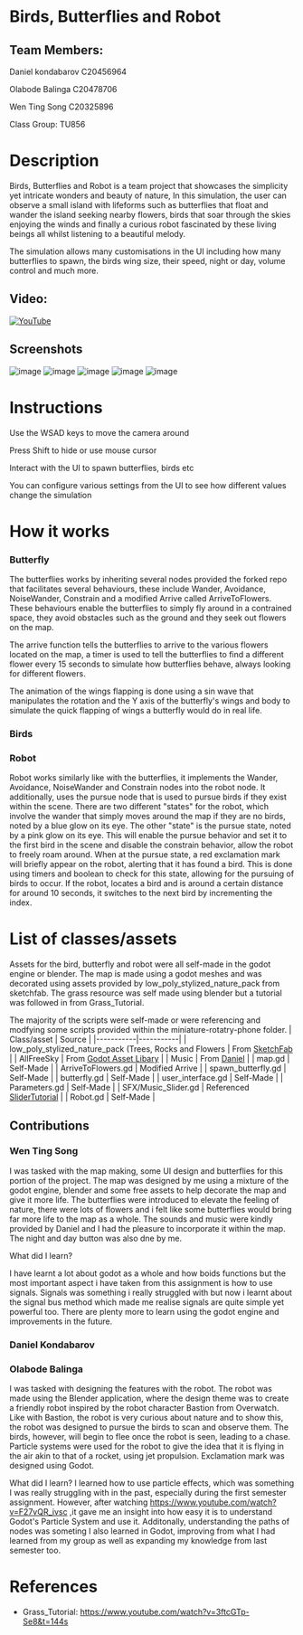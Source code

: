 # Birds, Butterflies and Robot

## Team Members:
Daniel kondabarov C20456964

Olabode Balinga C20478706

Wen Ting Song C20325896

Class Group: TU856

# Description
Birds, Butterflies and Robot is a team project that showcases the simplicity yet intricate wonders and beauty of nature,
In this simulation, the user can observe a small island with lifeforms  such as butterflies that float and wander the island seeking nearby flowers, birds that 
soar through the skies enjoying the winds and finally a curious robot fascinated by these living beings all whilst listening to a beautiful melody.

The simulation allows many customisations in the UI including how many butterflies to spawn, the birds wing size, their speed, night or day, volume control and much more.

## Video:
[![YouTube](https://github.com/PanicAtTheKernal/miniature-rotary-phone/assets/98461233/17c84673-4376-4d21-a9a4-f3100aff07c0)](https://youtu.be/qU3tOcJ82fo)

## Screenshots
![image](https://github.com/PanicAtTheKernal/miniature-rotary-phone/assets/98461233/6b71848a-c5c4-4fe6-bf9e-e192cab1d180)
![image](https://github.com/PanicAtTheKernal/miniature-rotary-phone/assets/98461233/52be68c4-41e2-4231-bef1-7ea87e5e9d46)
![image](https://github.com/PanicAtTheKernal/miniature-rotary-phone/assets/98461233/33d94cab-c71f-4c03-84df-c7556224ef33)
![image](https://github.com/PanicAtTheKernal/miniature-rotary-phone/assets/98461233/d4ea7154-983b-47f2-8949-864556f8c6e8)
![image](https://github.com/PanicAtTheKernal/miniature-rotary-phone/assets/98917947/e975d0a1-f320-4058-a6f3-d8a6c2fd8a94)



# Instructions
Use the WSAD keys to move the camera around

Press Shift to hide or use mouse cursor

Interact with the UI to spawn butterflies, birds etc

You can configure various settings from the UI to see how different values change the simulation


# How it works
### Butterfly
The butterflies works by inheriting several nodes provided the forked repo that facilitates several behaviours,
these include Wander, Avoidance, NoiseWander, Constrain and a modified Arrive called ArriveToFlowers. These behaviours enable
the butterflies to simply fly around in a contrained space, they avoid obstacles such as the ground and they seek out flowers on the map.

The arrive function tells the butterflies to arrive to the various flowers located on the map, a timer is used to tell the butterflies to find a different flower every 15 seconds
to simulate how butterflies behave, always looking for different flowers.

The animation of the wings flapping is done using a sin wave that manipulates the rotation and the Y axis of the butterfly's wings and body
to simulate the quick flapping of wings a butterfly would do in real life.

### Birds

### Robot
Robot works similarly like with the butterflies, it implements the Wander, Avoidance, NoiseWander and Constrain nodes into the robot node. It additionally, uses the pursue node that is used to pursue birds if they exist within the scene. There are two different "states" for the robot, which involve the wander that simply moves around the map if they are no birds, noted by a blue glow on its eye. The other "state" is the pursue state, noted by a pink glow on its eye. This will enable the pursue behavior and set it to the first bird in the scene and disable the constrain behavior, allow the robot to freely roam around. When at the pursue state, a red exclamation mark will briefly appear on the robot, alerting that it has found a bird. This is done using timers and boolean to check for this state, allowing for the pursuing of birds to occur. If the robot, locates a bird and is around a certain distance for around 10 seconds, it switches to the next bird by incrementing the index.

# List of classes/assets
Assets for the bird, butterfly and robot were all self-made in the godot engine or blender. The map is made using a godot meshes and was decorated using
assets provided by low_poly_stylized_nature_pack from sketchfab. The grass resource was self made using blender but a tutorial was followed in from Grass_Tutorial.

The majority of the scripts were self-made or were referencing and modfying some scripts provided within the miniature-rotatry-phone folder.
| Class/asset | Source |
|-----------|-----------|
| low_poly_stylized_nature_pack (Trees, Rocks and Flowers | From [SketchFab](https://sketchfab.com/3d-models/low-poly-stylized-nature-pack-9c773e846c6e4448b26b2cdecb2b91bf) |
| AllFreeSky | From [Godot Asset Libary](https://godotengine.org/asset-library/asset/579) |
| Music | From [Daniel](https://github.com/PanicAtTheKernal/FinalYearProject/tree/main/Assets/Sounds) |
| map.gd | Self-Made |
| ArriveToFlowers.gd | Modified Arrive |
| spawn_butterfly.gd | Self-Made |
| butterfly.gd | Self-Made |
| user_interface.gd | Self-Made |
| Parameters.gd | Self-Made |
| SFX/Music_Slider.gd | Referenced [SliderTutorial](https://www.youtube.com/watch?v=aFkRmtGiZCw&t=44s) |
| Robot.gd | Self-Made |


## Contributions
### Wen Ting Song
I was tasked with the map making, some UI design and butterflies for this portion of the project.
The map was designed by me using a mixture of the godot engine, blender and some free assets to help decorate the map and give it more life.
The butterflies were introduced to elevate the feeling of nature, there were lots of flowers and i felt like some butterflies would bring far more
life to the map as a whole. The sounds and music were kindly provided by Daniel and I had the pleasure to incorporate it within the map. The night and day button was also dne by me.

What did I learn?

I have learnt a lot about godot as a whole and how boids functions but the most important aspect i have taken from this assignment is how to use signals. Signals was something i really struggled with
but now i learnt about the signal bus method which made me realise signals are quite simple yet powerful too. There are plenty more to learn using the godot engine and improvements in the future.

### Daniel Kondabarov

### Olabode Balinga
I was tasked with designing the features with the robot. The robot was made using the Blender application, where the design theme was to create a friendly robot inspired by the robot character Bastion from Overwatch. Like with Bastion, the robot is very curious about nature and to show this, the robot was designed to pursue the birds to scan and observe them. The birds, however, will begin to flee once the robot is seen, leading to a chase. Particle systems were used for the robot to give the idea that it is flying in the air akin to that of a rocket, using jet propulsion. Exclamation mark was designed using Godot.

What did I learn?
I learned how to use particle effects, which was something I was really struggling with in the past, especially during the first semester assignment. However, after watching https://www.youtube.com/watch?v=F27vQR_ivsc ,it gave me an insight into how easy it is to understand Godot's Particle System and use it. Additonally, understanding the paths of nodes was someting I also learned in Godot, improving from what I had learned from my group as well as expanding my knowledge from last semester too.

# References
* Grass_Tutorial: https://www.youtube.com/watch?v=3ftcGTp-Se8&t=144s
